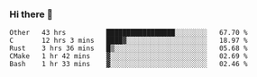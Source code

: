 ### Hi there 👋

<!--
**WShiBin/WShiBin** is a ✨ _special_ ✨ repository because its `README.md` (this file) appears on your GitHub profile.

Here are some ideas to get you started:

- 🔭 I’m currently working on ...
- 🌱 I’m currently learning ...
- 👯 I’m looking to collaborate on ...
- 🤔 I’m looking for help with ...
- 💬 Ask me about ...
- 📫 How to reach me: ...
- 😄 Pronouns: ...
- ⚡ Fun fact: ...
-->

<!--START_SECTION:waka-->
```text
Other   43 hrs          █████████████████░░░░░░░░   67.70 % 
C       12 hrs 3 mins   ████▓░░░░░░░░░░░░░░░░░░░░   18.97 % 
Rust    3 hrs 36 mins   █▒░░░░░░░░░░░░░░░░░░░░░░░   05.68 % 
CMake   1 hr 42 mins    ▓░░░░░░░░░░░░░░░░░░░░░░░░   02.69 % 
Bash    1 hr 33 mins    ▓░░░░░░░░░░░░░░░░░░░░░░░░   02.46 % 
```
<!--END_SECTION:waka-->
